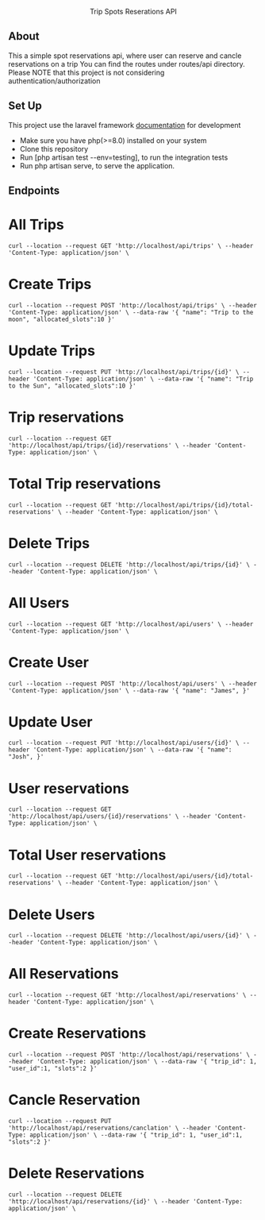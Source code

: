 <p align="center">Trip Spots Reserations API</a></p>

## About

This a simple spot reservations api, where user can reserve and cancle reservations on a trip
You can find the routes under routes/api directory.
Please NOTE that this project is not considering authentication/authorization

## Set Up

This project use the laravel framework [documentation](https://laravel.com/docs) for development 

- Make sure you have php(>=8.0) installed on your system
- Clone this repository
- Run [php artisan test --env=testing], to run the integration tests
- Run php artisan serve, to serve the application.

## Endpoints

# All Trips
``
    curl --location --request GET 'http://localhost/api/trips' \
    --header 'Content-Type: application/json' \
``
# Create Trips
``
    curl --location --request POST 'http://localhost/api/trips' \
    --header 'Content-Type: application/json' \
    --data-raw '{
        "name": "Trip to the moon",
        "allocated_slots":10
    }'
``
# Update Trips
``
    curl --location --request PUT 'http://localhost/api/trips/{id}' \
    --header 'Content-Type: application/json' \
    --data-raw '{
        "name": "Trip to the Sun",
        "allocated_slots":10
    }'
``
# Trip reservations
``
    curl --location --request GET 'http://localhost/api/trips/{id}/reservations' \
    --header 'Content-Type: application/json' \
``
# Total Trip reservations
``
    curl --location --request GET 'http://localhost/api/trips/{id}/total-reservations' \
    --header 'Content-Type: application/json' \
``
# Delete Trips
``
    curl --location --request DELETE 'http://localhost/api/trips/{id}' \
    --header 'Content-Type: application/json' \
``
# All Users
``
    curl --location --request GET 'http://localhost/api/users' \
    --header 'Content-Type: application/json' \
``
# Create User
``
    curl --location --request POST 'http://localhost/api/users' \
    --header 'Content-Type: application/json' \
    --data-raw '{
        "name": "James",
    }'
``
# Update User
``
    curl --location --request PUT 'http://localhost/api/users/{id}' \
    --header 'Content-Type: application/json' \
    --data-raw '{
        "name": "Josh",
    }'
``
# User reservations
``
    curl --location --request GET 'http://localhost/api/users/{id}/reservations' \
    --header 'Content-Type: application/json' \
``
# Total User reservations
``
    curl --location --request GET 'http://localhost/api/users/{id}/total-reservations' \
    --header 'Content-Type: application/json' \
``
# Delete Users
``
    curl --location --request DELETE 'http://localhost/api/users/{id}' \
    --header 'Content-Type: application/json' \
``

# All Reservations
``
    curl --location --request GET 'http://localhost/api/reservations' \
    --header 'Content-Type: application/json' \
``
# Create Reservations
``
    curl --location --request POST 'http://localhost/api/reservations' \
    --header 'Content-Type: application/json' \
    --data-raw '{
        "trip_id": 1,
        "user_id":1,
        "slots":2
    }'
``

# Cancle Reservation
``
    curl --location --request PUT 'http://localhost/api/reservations/canclation' \
    --header 'Content-Type: application/json' \
    --data-raw '{
        "trip_id": 1,
        "user_id":1,
        "slots":2
    }'
``
# Delete Reservations
``
    curl --location --request DELETE 'http://localhost/api/reservations/{id}' \
    --header 'Content-Type: application/json' \
``


